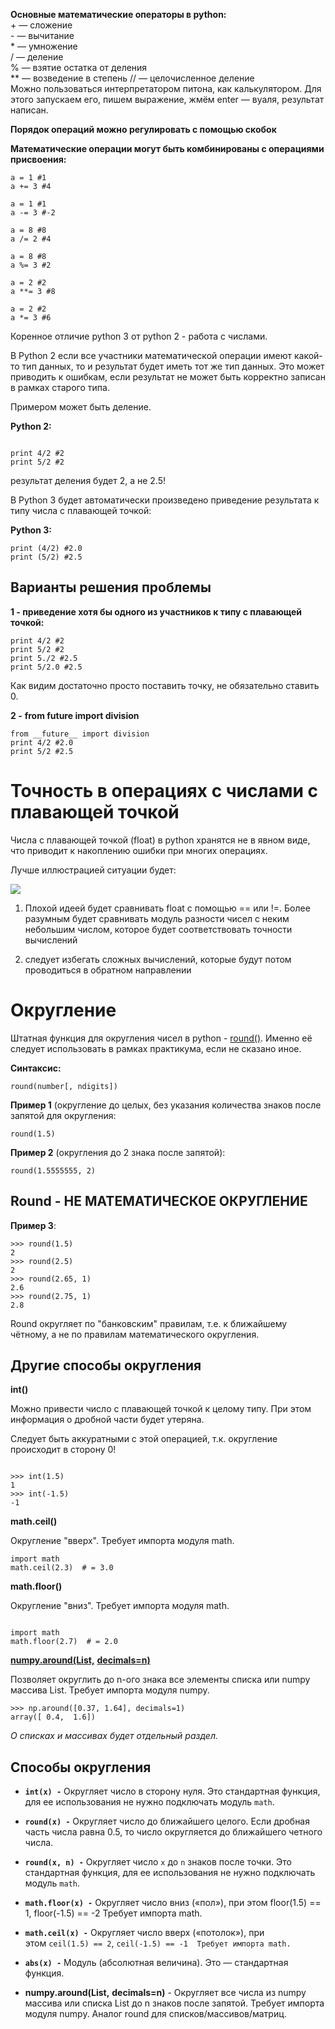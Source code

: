 **Основные математические операторы в python:**  
\+ — сложение  
\- — вычитание  
\* — умножение  
/ — деление  
% — взятие остатка от деления  
** — возведение в степень
// — целочисленное деление  
Можно пользоваться интерпретатором питона, как калькулятором. Для этого запускаем его, пишем выражение, жмём enter — вуаля, результат написан.


**Порядок операций можно регулировать с помощью скобок**  


**Математические операции могут быть комбинированы с операциями присвоения:**

```
a = 1 #1
a += 3 #4
```

  
```
a = 1 #1
a -= 3 #-2
```


```
a = 8 #8
a /= 2 #4
```


```
a = 8 #8
a %= 3 #2
```

  

```
a = 2 #2
a **= 3 #8
```

  
```
a = 2 #2
a *= 3 #6
```


Коренное отличие python 3 от python 2 - работа с числами.

В Python 2 если все участники математической операции имеют какой-то тип данных, то и результат будет иметь тот же тип данных. Это может приводить к ошибкам, если результат не может быть корректно записан в рамках старого типа.

Примером может быть деление.

**Python 2:**

```

print 4/2 #2
print 5/2 #2
```

результат деления будет 2, а не 2.5!  

В Python 3 будет автоматически произведено приведение результата к типу числа с плавающей точкой:

**Python 3:**

```
print (4/2) #2.0
print (5/2) #2.5
```

  
## Варианты решения проблемы

**1 - приведение хотя бы одного из участников к типу с плавающей точкой:**

```
print 4/2 #2
print 5/2 #2
print 5./2 #2.5
print 5/2.0 #2.5
```

Как видим достаточно просто поставить точку, не обязательно ставить 0.

  
**2 -** **from __future__ import division**

```
from __future__ import division
print 4/2 #2.0
print 5/2 #2.5
```


# Точность в операциях с числами с плавающей точкой

Числа с плавающей точкой (float) в python хранятся не в явном виде, что приводит к накоплению ошибки при многих операциях.

Лучше иллюстрацией ситуации будет:

![](https://ucarecdn.com/4eee783a-95f0-4a4d-b15a-80bc3e2c8fb4/)

1) Плохой идеей будет сравнивать float с помощью == или !=. Более разумным будет сравнивать модуль разности чисел с неким небольшим числом, которое будет соответствовать точности вычислений

2) следует избегать сложных вычислений, которые будут потом проводиться в обратном направлении



# Округление

Штатная функция для округления чисел в python - [round()](https://pythonworld.ru/osnovy/okruglenie.html). Именно её следует использовать в рамках практикума, если не сказано иное.

**Синтаксис:**

```
round(number[, ndigits])
```


**Пример 1** (округление до целых, без указания количества знаков после запятой для округления:

```
round(1.5)
```
  

**Пример 2** (округления до 2 знака после запятой):

```
round(1.5555555, 2)
```
  

## Round - НЕ МАТЕМАТИЧЕСКОЕ ОКРУГЛЕНИЕ

**Пример 3**:

```
>>> round(1.5)
2
>>> round(2.5)
2
>>> round(2.65, 1)
2.6
>>> round(2.75, 1)
2.8
```

Round округляет по "банковским" правилам, т.е. к ближайшему чётному, а не по правилам математического округления.

## Другие способы округления

**int()**  

Можно привести число с плавающей точкой к целому типу. При этом информация о дробной части будет утеряна.

Следует быть аккуратными с этой операцией, т.к. округление происходит в сторону 0!

```

>>> int(1.5)
1
>>> int(-1.5)
-1

```

**math.ceil()**  

Округление "вверх". Требует импорта модуля math.

```
import math
math.ceil(2.3)  # = 3.0
```

  

**math.floor()**

Округление "вниз". Требует импорта модуля math.

```

import math
math.floor(2.7)  # = 2.0
```

  

**[numpy.around(List,](https://docs.scipy.org/doc/numpy/reference/generated/numpy.around.html)** **[decimals=n)](https://docs.scipy.org/doc/numpy/reference/generated/numpy.around.html)**  

Позволяет округлить до n-ого знака все элементы списка или numpy массива List. Требует импорта модуля numpy.  

```
>>> np.around([0.37, 1.64], decimals=1)
array([ 0.4,  1.6])
```

_О списках и массивах будет отдельный раздел._

  
## Способы округления

- **`int(x) -`** Округляет число в сторону нуля. Это стандартная функция, для ее использования не нужно подключать модуль `math`.  
    
- **`round(x) -`** Округляет число до ближайшего целого. Если дробная часть числа равна 0.5, то число округляется до ближайшего четного числа.  
    
- **`round(x, n) -`** Округляет число `x` до `n` знаков после точки. Это стандартная функция, для ее использования не нужно подключать модуль `math`.  
    
- **`math.floor(x) -`** Округляет число вниз («пол»), при этом floor(1.5) == 1, floor(-1.5) == -2 Требует импорта math.
- **`math.ceil(x) -`** Округляет число вверх («потолок»), при этом `ceil(1.5) == 2`, `ceil(-1.5) == -1  Требует импорта math.`  
    
- **`abs(x) -`** Модуль (абсолютная величина). Это — стандартная функция.  
    
- **numpy.around(List,** **decimals=n)** - Округляет все числа из numpy массива или списка List до n знаков после запятой. Требует импорта модуля numpy. Аналог round для списков/массивов/матриц.